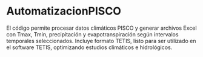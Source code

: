 # AutomatizacionPISCO
El código permite procesar datos climáticos PISCO y generar archivos Excel con Tmax, Tmin, precipitación y evapotranspiración según intervalos temporales seleccionados. Incluye formato TETIS, listo para ser utilizado en el software TETIS, optimizando estudios climáticos e hidrológicos.
